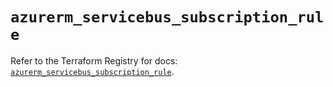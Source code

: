 # `azurerm_servicebus_subscription_rule`

Refer to the Terraform Registry for docs: [`azurerm_servicebus_subscription_rule`](https://registry.terraform.io/providers/hashicorp/azurerm/4.23.0/docs/resources/servicebus_subscription_rule).
